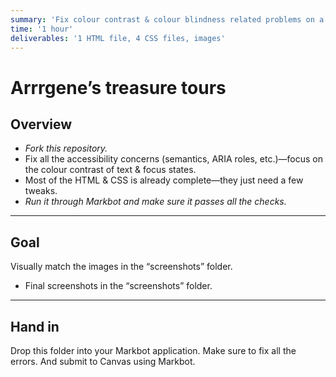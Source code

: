 ```yaml
---
summary: 'Fix colour contrast & colour blindness related problems on a piratey tourism website.'
time: '1 hour'
deliverables: '1 HTML file, 4 CSS files, images'
---
```


# Arrrgene’s treasure tours

## Overview

- *Fork this repository.*
- Fix all the accessibility concerns (semantics, ARIA roles, etc.)—focus on the colour contrast of text & focus states.
- Most of the HTML & CSS is already complete—they just need a few tweaks.
- *Run it through Markbot and make sure it passes all the checks.*

---

## Goal

Visually match the images in the “screenshots” folder.

- Final screenshots in the “screenshots” folder.

---

## Hand in

Drop this folder into your Markbot application. Make sure to fix all the errors. And submit to Canvas using Markbot.
